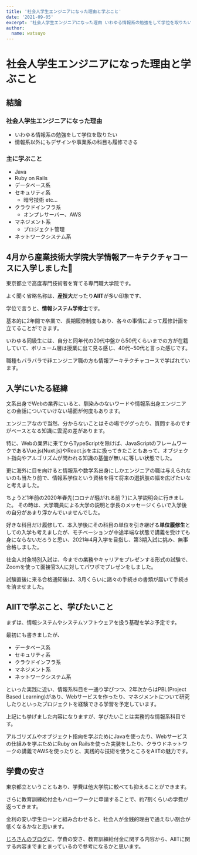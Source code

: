 ```yaml
---
title: '社会人学生エンジニアになった理由と学ぶこと'
date: '2021-09-05'
excerpt: '社会人学生エンジニアになった理由 いわゆる情報系の勉強をして学位を取りたい 情報系以外にもデザインや事業系の科目も履修できる'
author:
  name: watsuyo
---
```


# 社会人学生エンジニアになった理由と学ぶこと

## 結論

### 社会人学生エンジニアになった理由

- いわゆる情報系の勉強をして学位を取りたい
- 情報系以外にもデザインや事業系の科目も履修できる

### 主に学ぶこと

- Java
- Ruby on Rails
- データベース系
- セキュリティ系
    - 暗号技術 etc...
- クラウドインフラ系
    - オンプレサーバー、AWS
- マネジメント系
    - プロジェクト管理
- ネットワークシステム系

## 4月から産業技術大学院大学情報アーキテクチャコースに入学しました🎉

東京都立で高度専門技術者を育てる専門職大学院です。

よく聞く省略名称は、**産技大**だったり**AIIT**が多い印象です、

学位で言うと、**情報システム学修士**です。

基本的に2年間で卒業で、長期履修制度もあり、各々の事情によって履修計画を立てることができます。

いわゆる同級生には、自分と同年代の20代中盤から50代くらいまでの方が在籍していて、ボリューム層は授業に出て見る感じ、40代~50代と言った感じです。

職種もバラバラで非エンジニア職の方も情報アーキテクチャコースで学ばれています。

## 入学にいたる経緯

文系出身でWebの業界にいると、馴染みのないワードや情報系出身エンジニアとの会話についていけない場面が何度もあります。

エンジニアなので当然、分からないことはその場でググったり、質問するのですがベースとなる知識に雲泥の差があります。

特に、Webの業界に来てからTypeScriptを除けば、JavaScriptのフレームワークであるVue.js(Nuxt.js)やReact.jsを主に扱ってきたこともあって、オブジェクト指向やアルゴリズムが問われる知識の基盤が無いに等しい状態でした。

更に海外に目を向けると情報系や数学系出身にしかエンジニアの職は与えられないのも当たり前で、情報系学位という資格を得て将来の選択肢の幅を広げたいなと考えました。

ちょうど1年前の2020年春先(コロナが騒がれる前？)に入学説明会に行きました。
その時は、大学職員による大学の説明と学長のメッセージくらいで入学後の自分があまり浮かんでいませんでした。

好きな科目だけ履修して、本入学後にその科目の単位を引き継げる**単位履修生**としての入学も考えましたが、モチベーションが中途半端な状態で講義を受けても身にならないだろうと思い、2021年4月入学を目指し、第3期入試に挑み、無事合格しました。

社会人対象特別入試は、今までの業務やキャリアをプレゼンする形式の試験で、Zoomを使って面接官3人に対してパワポでプレゼンをしました。

試験直後に来る合格通知後は、3月くらいに諸々の手続きの書類が届いて手続きを済ませました。

## AIITで学ぶこと、学びたいこと

まずは、情報システムやシステムソフトウェアを扱う基礎を学ぶ予定です。

最初にも書きましたが、

- データベース系
- セキュリティ系
- クラウドインフラ系
- マネジメント系
- ネットワークシステム系

といった実践に近い、情報系科目を一通り学びつつ、2年次からはPBL(Project Based Learning)があり、Webサービスを作ったり、マネジメントについて研究したりといったプロジェクトを経験できる学習を予定しています。

上記にも挙げました内容になりますが、学びたいことは実務的な情報系科目です。

アルゴリズムやオブジェクト指向を学ぶためにJavaを使ったり、Webサービスの仕組みを学ぶためにRuby on Railsを使った実装をしたり、クラウドネットワークの講義でAWSを使ったりと、実践的な技術を使うところをAIITの魅力です。

## 学費の安さ

東京都立ということもあり、学費は他大学院に較べても抑えることができます。

さらに教育訓練給付金もハローワークに申請することで、約7割くらいの学費が返ってきます。

金利の安い学生ローンと組み合わせると、社会人が金銭的理由で通えない割合が低くなるかなと思います。

[じろさんのブログ](https://jirolog.hatenablog.com/entry/2021/01/31/020928)に、学費の安さ、教育訓練給付金に関する内容から、AIITに関する内容までまとまっているので参考になるかと思います。
